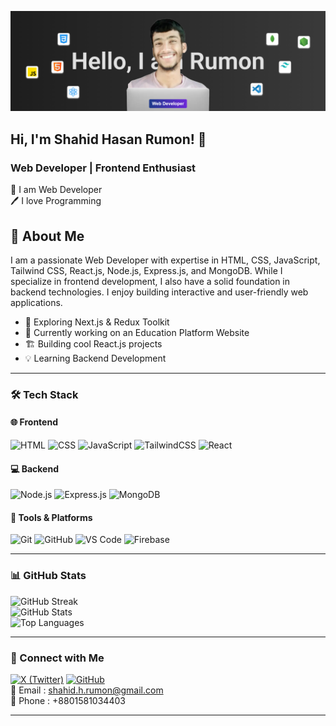 [<img src='https://raw.githubusercontent.com/rumon3-1416/rumon3-1416/refs/heads/main/Screenshot%20(373).png'>](https://github.com/shovoalways/)

## Hi, I'm Shahid Hasan Rumon! 👋

### Web Developer | Frontend Enthusiast

<p>
👑 I am Web Developer <br> 
🖊️ I love Programming </p>

## 🚀 About Me

I am a passionate Web Developer with expertise in HTML, CSS, JavaScript, Tailwind CSS, React.js, Node.js, Express.js, and MongoDB. While I specialize in frontend development, I also have a solid foundation in backend technologies. I enjoy building interactive and user-friendly web applications.

- 🎯 Exploring Next.js & Redux Toolkit
- 🔧 Currently working on an Education Platform Website
- 🏗️ Building cool React.js projects
- 💡 Learning Backend Development

---

### 🛠 Tech Stack

#### 🌐 Frontend

![HTML](https://img.shields.io/badge/HTML5-E34F26?style=for-the-badge&logo=html5&logoColor=white) ![CSS](https://img.shields.io/badge/CSS3-1572B6?style=for-the-badge&logo=css3&logoColor=white) ![JavaScript](https://img.shields.io/badge/JavaScript-F7DF1E?style=for-the-badge&logo=javascript&logoColor=black) ![TailwindCSS](https://img.shields.io/badge/Tailwind_CSS-38B2AC?style=for-the-badge&logo=tailwind-css&logoColor=white) ![React](https://img.shields.io/badge/React-20232A?style=for-the-badge&logo=react&logoColor=61DAFB)

#### 💻 Backend

![Node.js](https://img.shields.io/badge/Node.js-43853D?style=for-the-badge&logo=node.js&logoColor=white) ![Express.js](https://img.shields.io/badge/Express.js-000000?style=for-the-badge&logo=express&logoColor=white) ![MongoDB](https://img.shields.io/badge/MongoDB-4EA94B?style=for-the-badge&logo=mongodb&logoColor=white)

#### 🔧 Tools & Platforms

![Git](https://img.shields.io/badge/Git-F05032?style=for-the-badge&logo=git&logoColor=white) ![GitHub](https://img.shields.io/badge/GitHub-181717?style=for-the-badge&logo=github&logoColor=white) ![VS Code](https://img.shields.io/badge/VS_Code-007ACC?style=for-the-badge&logo=visual-studio-code&logoColor=white) ![Firebase](https://img.shields.io/badge/Firebase-ffca28?style=for-the-badge&logo=firebase&logoColor=black)

---

### 📊 GitHub Stats

<p align="left">
  <img src="https://github-readme-streak-stats.herokuapp.com?user=rumon3-1416&theme=radical&v" alt="GitHub Streak" />
  <br>
  <img src="https://github-readme-stats.vercel.app/api?username=rumon3-1416&show_icons=true&theme=radical" alt="GitHub Stats" />
  <br>
  <img src="https://github-readme-stats.vercel.app/api/top-langs/?username=rumon3-1416&layout=compact&theme=radical" alt="Top Languages" />
</p>

---

### 🔗 Connect with Me

[![X (Twitter)](https://img.shields.io/badge/X-000000?style=for-the-badge&logo=twitter&logoColor=white)](https://x.com/rumon3_1416) [![GitHub](https://img.shields.io/badge/GitHub-181717?style=for-the-badge&logo=github&logoColor=white)](https://github.com/rumon3-1416)<br> 📧 Email : [shahid.h.rumon@gmail.com](mailto:shahid.h.rumon@gmail.com)  
📱 Phone : +8801581034403

---
